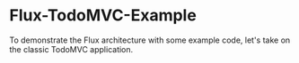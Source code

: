 # Flux-TodoMVC-Example
To demonstrate the Flux architecture with some example code, let's take on the classic TodoMVC application. 
